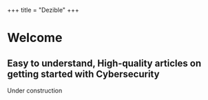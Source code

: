 +++
title = "Dezible"
+++

# Welcome

## Easy to understand, High-quality articles on getting started with Cybersecurity

Under construction
